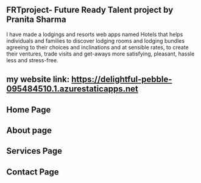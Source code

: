 ## FRTproject- Future Ready Talent project by Pranita Sharma

I have made a lodgings and resorts web apps named Hotels that helps individuals and families to discover lodging rooms and lodging bundles agreeing to their choices and inclinations and at sensible rates, to create their ventures, trade visits and get-aways more satisfying, pleasant, hassle less and stress-free.

## my website link:  https://delightful-pebble-095484510.1.azurestaticapps.net

## Home Page

## About page

## Services Page

## Contact Page
